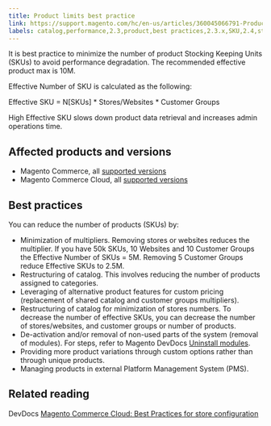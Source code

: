 ```yaml
---
title: Product limits best practice
link: https://support.magento.com/hc/en-us/articles/360045066791-Product-limits-best-practice
labels: catalog,performance,2.3,product,best practices,2.3.x,SKU,2.4,stores,2.4.x
---
```


It is best practice to minimize the number of product Stocking Keeping Units (SKUs) to avoid performance degradation. The recommended effective product max is 10M.

 Effective Number of SKU is calculated as the following:  
  
Effective SKU = N[SKUs] * Stores/Websites * Customer Groups  
  
High Effective SKU slows down product data retrieval and increases admin operations time.

 Affected products and versions
------------------------------

 
 * Magento Commerce, all [supported versions](https://magento.com/sites/default/files/magento-software-lifecycle-policy.pdf) 
 * Magento Commerce Cloud, all [supported versions](https://magento.com/sites/default/files/magento-software-lifecycle-policy.pdf) 
 
 Best practices
--------------

 You can reduce the number of products (SKUs) by:

 
 * Minimization of multipliers. Removing stores or websites reduces the multiplier. If you have 50k SKUs, 10 Websites and 10 Customer Groups the Effective Number of SKUs = 5M. Removing 5 Customer Groups reduce Effective SKUs to 2.5M.
 * Restructuring of catalog. This involves reducing the number of products assigned to categories.
 * Leveraging of alternative product features for custom pricing (replacement of shared catalog and customer groups multipliers). 
 * Restructuring of catalog for minimization of stores numbers. To decrease the number of effective SKUs, you can decrease the number of stores/websites, and customer groups or number of products. 
 * De-activation and/or removal of non-used parts of the system (removal of modules). For steps, refer to Magento DevDocs [Uninstall modules](https://devdocs.magento.com/guides/v2.4/install-gde/install/cli/install-cli-uninstall-mods.html). 
 * Providing more product variations through custom options rather than through unique products.
 * Managing products in external Platform Management System (PMS). 
 
 Related reading
---------------

 DevDocs [Magento Commerce Cloud: Best Practices for store configuration](https://devdocs.magento.com/cloud/configure/configure-best-practices.html?itm_source=devdocs&itm_medium=search_page&itm_campaign=federated_search&itm_term=price%20rules)

